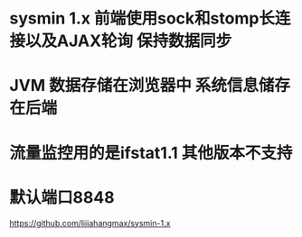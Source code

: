 # sysmin 1.x 前端使用sock和stomp长连接以及AJAX轮询 保持数据同步
# JVM 数据存储在浏览器中 系统信息储存在后端
# 流量监控用的是ifstat1.1 其他版本不支持
# 默认端口8848
  https://github.com/lijiahangmax/sysmin-1.x
